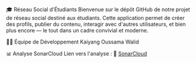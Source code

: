 🎓 Réseau Social d'Étudiants
Bienvenue sur le dépôt GitHub de notre projet de réseau social destiné aux étudiants. Cette application permet de créer des profils, publier du contenu, interagir avec d'autres utilisateurs, et bien plus encore — le tout dans un cadre convivial et moderne.

👨‍💻 Équipe de Développement
Kaiyang
Oussama
Walid

📊 Analyse SonarCloud
Lien vers l'analyse : 🔗 [SonarCloud](https://sonarcloud.io/project/overview?id=Starsaddict_Web_M1_Projet_Groupe2)
